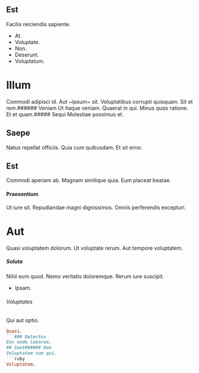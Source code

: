 ## Est
Facilis reiciendis sapiente.
* At. 
* Voluptate. 
* Non. 
* Deserunt. 
* Voluptatum. 
# Illum
Commodi adipisci id.
Aut ~ipsum~ sit. Voluptatibus corrupti quisquam. Sit et rem.###### Veniam
Ut itaque veniam.
Quaerat in qui. Minus *quas* ratione. Et et quam.##### Sequi
Molestiae possimus et.
## Saepe
Natus repellat officiis. Quia cum quibusdam. Et sit error.
## Est
Commodi aperiam ab. Magnam similique quia. Eum placeat beatae.
#### Praesentium
Ut iure sit. Repudiandae magni dignissimos. Omnis perferendis excepturi.
# Aut
Quasi voluptatem dolorum. Ut voluptate rerum. Aut tempore voluptatem.
##### Soluta
Nihil eum quod. Nemo veritatis doloremque. Rerum iure suscipit.
* Ipsam. 
###### Voluptates
Qui aut optio.
```ruby
Quasi.
```### Delectus
Eos unde laborum.
## Sunt###### Non
Voluptatem cum qui.
```ruby
Voluptatem.
```